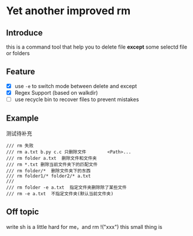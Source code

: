 # Yet another improved rm

## Introduce
this is a command tool that help you to delete file **except** some selectd file or folders

## Feature
- [x] use `-e` to switch mode between delete and except
- [x] Regex Support (based on walkdir)
- [ ] use recycle bin to recover files to prevent mistakes

## Example
测试待补充
```
/// rm 失败
/// rm a.txt b.py c.c 只删除文件        <Path>...
/// rm folder a.txt  删除文件和文件夹
/// rm *.txt 删除当前文件夹下的匹配文件
/// rm folder/*  删除文件夹下的东西
/// rm folder1/* folder2/* a.txt
///
/// rm folder -e a.txt  指定文件夹删除除了某些文件
/// rm -e a.txt  不指定文件夹(默认当前文件夹)
```

## Off topic
write sh is a little hard for me，and rm  !("xxx")
this small thing is
